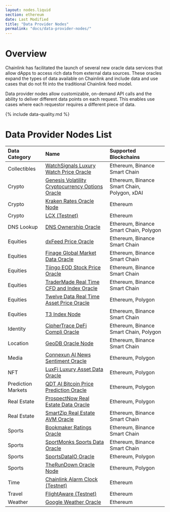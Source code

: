 ```yaml
---
layout: nodes.liquid
section: ethereum
date: Last Modified
title: "Data Provider Nodes"
permalink: "docs/data-provider-nodes/"
---
```

# Overview

Chainlink has facilitated the launch of several new oracle data services that allow dApps to access rich data from external data sources. These oracles expand the types of data available on Chainlink and include data and use cases that do not fit into the traditional Chainlink feed model.

Data provider nodes allow customizable, on-demand API calls and the ability to deliver different data points on each request. This enables use cases where each requestor requires a different piece of data.

{% include data-quality.md %}

# Data Provider Nodes List

| Data Category      | Name                                                                                                                        | Supported Blockchains                        |
|:------------------ |:--------------------------------------------------------------------------------------------------------------------------- |:-------------------------------------------- |
| Collectibles       | [WatchSignals Luxury Watch Price Oracle](https://market.link/data-providers/f76be519-e41e-48a0-9430-47319eda0f43)           | Ethereum, Binance Smart Chain                |
| Crypto             | [Genesis Volatility Cryptocurrency Options Oracle](https://market.link/data-providers/9a9dfca2-6a47-4d12-a095-2224beec8c41) | Ethereum, Binance Smart Chain, Polygon, xDAI |
| Crypto             | [Kraken Rates Oracle Node](../kraken-rates-oracle-node)                                                                     | Ethereum                                     |
| Crypto             | [LCX (Testnet)](../lcx-testnet)                                                                                             | Ethereum                                     |
| DNS Lookup         | [DNS Ownership Oracle](../dns-ownership-oracle)                                                                             | Ethereum, Binance Smart Chain, Polygon       |
| Equities           | [dxFeed Price Oracle](https://market.link/data-providers/eb5c92a8-6093-4657-9a68-a6d10719946e)                              | Ethereum, Binance Smart Chain                |
| Equities           | [Finage Global Market Data Oracle](https://market.link/data-providers/c5c21570-04cb-480b-a4c4-5254b86251ee)                 | Ethereum, Binance Smart Chain                |
| Equities           | [Tiingo EOD Stock Price Oracle](https://market.link/data-providers/f6564cff-68a8-49f0-92b4-17f5cd76b178)                    | Ethereum, Binance Smart Chain                |
| Equities           | [TraderMade Real Time CFD and Index Oracle](https://market.link/data-providers/f62d9861-dfcf-4f92-8744-9f9ee5206a3a)        | Ethereum, Binance Smart Chain                |
| Equities           | [Twelve Data Real Time Asset Price Oracle](https://market.link/data-providers/c48dde00-8745-44c5-971a-fc555db5c000)         | Ethereum, Polygon                            |
| Equities           | [T3 Index Node](https://market.link/data-providers/54fd4e41-aa86-4756-8d64-e6d4dd3f117c)                                    | Ethereum, Binance Smart Chain                |
| Identity           | [CipherTrace DeFi Compli Oracle](https://market.link/data-providers/57a9cf23-fc11-45e7-ba5b-18975e4562cf)                   | Ethereum, Binance Smart Chain, Polygon       |
| Location           | [GeoDB Oracle Node](https://market.link/data-providers/929200a7-c4e8-47b2-a13d-06798716bb93)                                | Ethereum, Binance Smart Chain                |
| Media              | [Connexun AI News Sentiment Oracle](https://market.link/data-providers/64d70f3f-98a9-4b03-aec8-4aacb9bb04aa)                | Ethereum, Polygon                            |
| NFT                | [LuxFi Luxury Asset Data Oracle](https://market.link/data-providers/70d3739b-63d1-46f7-bb8f-a1252c1c305b)                   | Ethereum, Polygon                            |
| Prediction Markets | [QDT AI Bitcoin Price Prediction Oracle](https://market.link/data-providers/76dcda0e-4871-4685-880e-dbd2efd8ef7e)           | Ethereum, Polygon                            |
| Real Estate        | [ProspectNow Real Estate Data Oracle](https://market.link/data-providers/804f9733-09d4-4a3f-8e16-9477b7e4fd18)              | Ethereum, Polygon                            |
| Real Estate        | [SmartZip Real Estate AVM Oracle](https://market.link/data-providers/7c5a6a8c-5008-4f5f-8914-6264f45bff61)                  | Ethereum, Binance Smart Chain                |
| Sports             | [Bookmaker Ratings Oracle](https://market.link/data-providers/3620ffd3-d6be-4ede-961c-9f9fd91a5b84)                         | Ethereum, Binance Smart Chain                |
| Sports             | [SportMonks Sports Data Oracle](https://market.link/data-providers/fa1019e0-e0bc-4538-8b7a-3f490d28423b)                    | Ethereum, Binance Smart Chain                |
| Sports             | [SportsDataIO Oracle](https://market.link/data-providers/5fcd7b71-33aa-4679-bc70-75d3ebe01c04)                              | Ethereum, Polygon                            |
| Sports             | [TheRunDown Oracle Node](https://market.link/data-providers/098c3c5e-811d-4b8a-b2e3-d1806909c7d7)                           | Ethereum, Polygon                            |
| Time               | [Chainlink Alarm Clock (Testnet)](../chainlink-alarm-clock)                                                                 | Ethereum                                     |
| Travel             | [FlightAware (Testnet)](../flightaware-chainlink-testnet/)                                                                  | Ethereum                                     |
| Weather            | [Google Weather Oracle](../google-weather)                                                                                  | Ethereum                                     |
